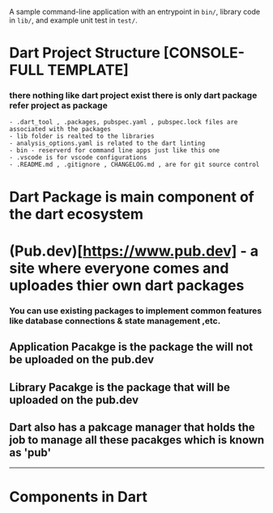 A sample command-line application with an entrypoint in `bin/`, library code
in `lib/`, and example unit test in `test/`.

# Dart Project Structure [CONSOLE-FULL TEMPLATE]
### there nothing like dart project exist there is only dart package refer project as package
    - .dart_tool , .packages, pubspec.yaml , pubspec.lock files are associated with the packages
    - lib folder is realted to the libraries 
    - analysis_options.yaml is related to the dart linting
    - bin - reserverd for command line apps just like this one 
    - .vscode is for vscode configurations 
    - .README.md , .gitignore , CHANGELOG.md , are for git source control 

# Dart Package is main component of the dart ecosystem 
# (Pub.dev)[https://www.pub.dev] - a site where everyone comes and uploades thier own dart packages

### You can use existing packages to implement common features like database connections & state management ,etc.

## Application Pacakge is the package the will not be uploaded on the pub.dev 
## Library Pacakge is the package that will be uploaded on the pub.dev
## Dart also has a pakcage manager that holds the job to manage all these pacakges which is known as 'pub'
<hr/>

# Components in Dart 
